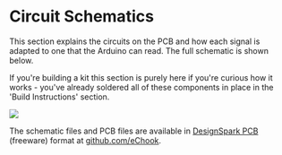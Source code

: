 # Circuit Schematics

This section explains the circuits on the PCB and how each signal is adapted to one that the Arduino can read. The full schematic is shown below.

If you're building a kit this section is purely here if you're curious how it works - you've already soldered all of these components in place in the 'Build Instructions' section.

![](https://lh6.googleusercontent.com/SXjFbX8bDlfKE0VODAfj\_d66mGtRyzMlGTBV3yTJdEY\_7hOw0RdNYhe0L4ZAfgwq7jyyWLpS7EBbUkiAnd-zgr9pi21ULzmu6KMaitzdlwpdrJA6QmWo774MKbJcPVKEzIg\_H0lN)

The schematic files and PCB files are available in [DesignSpark PCB](https://www.rs-online.com/designspark/home) (freeware) format at [github.com/eChook](https://github.com/eChook/eChook\_Nano\_PCB).
